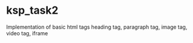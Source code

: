# ksp_task2
Implementation of basic html tags
heading tag,
paragraph tag,
image tag,
video tag,
iframe

